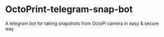 # OctoPrint-telegram-snap-bot
A telegram bot for taking snapshots from OctoPi camera in easy &amp; secure way

